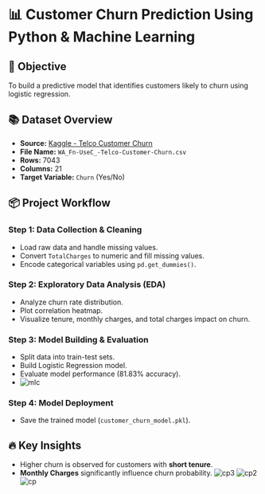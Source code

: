 
# 📊 Customer Churn Prediction Using Python & Machine Learning
## 🎯 Objective
To build a predictive model that identifies customers likely to churn using logistic regression.

## 📚 Dataset Overview
- **Source:** [Kaggle - Telco Customer Churn](https://www.kaggle.com/datasets/blastchar/telco-customer-churn)
- **File Name:** `WA_Fn-UseC_-Telco-Customer-Churn.csv`
- **Rows:** 7043
- **Columns:** 21
- **Target Variable:** `Churn` (Yes/No)

## 📦 Project Workflow
### Step 1: Data Collection & Cleaning
- Load raw data and handle missing values.
- Convert `TotalCharges` to numeric and fill missing values.
- Encode categorical variables using `pd.get_dummies()`.

### Step 2: Exploratory Data Analysis (EDA)
- Analyze churn rate distribution.
- Plot correlation heatmap.
- Visualize tenure, monthly charges, and total charges impact on churn.

### Step 3: Model Building & Evaluation
- Split data into train-test sets.
- Build Logistic Regression model.
- Evaluate model performance (81.83% accuracy).
- ![mlc](https://github.com/user-attachments/assets/d977f4f5-3d2b-48dd-a14c-177e119fcb1e)


### Step 4: Model Deployment
- Save the trained model (`customer_churn_model.pkl`).

## 🔥 Key Insights
- Higher churn is observed for customers with **short tenure**.
- **Monthly Charges** significantly influence churn probability.
![cp3](https://github.com/user-attachments/assets/124cde3d-8afa-45a2-bd12-8157932e41f6)
![cp2](https://github.com/user-attachments/assets/6ff822eb-b7e6-4cc5-9a99-eb57415736cb)
![cp](https://github.com/user-attachments/assets/cd9aa247-0b91-472a-9ca1-7cd5bd0dc22c)





